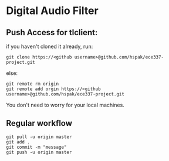# Digital Audio Filter

## Push Access for tlclient:
if you haven't cloned it already, run:

    git clone https://<github username>@github.com/hspak/ece337-project.git

else:

    git remote rm origin
    git remote add orgin https://<github username>@github.com/hspak/ece337-project.git

You don't need to worry for your local machines.

## Regular workflow
    git pull -u origin master
    git add .
    git commit -m "message"
    git push -u origin master
